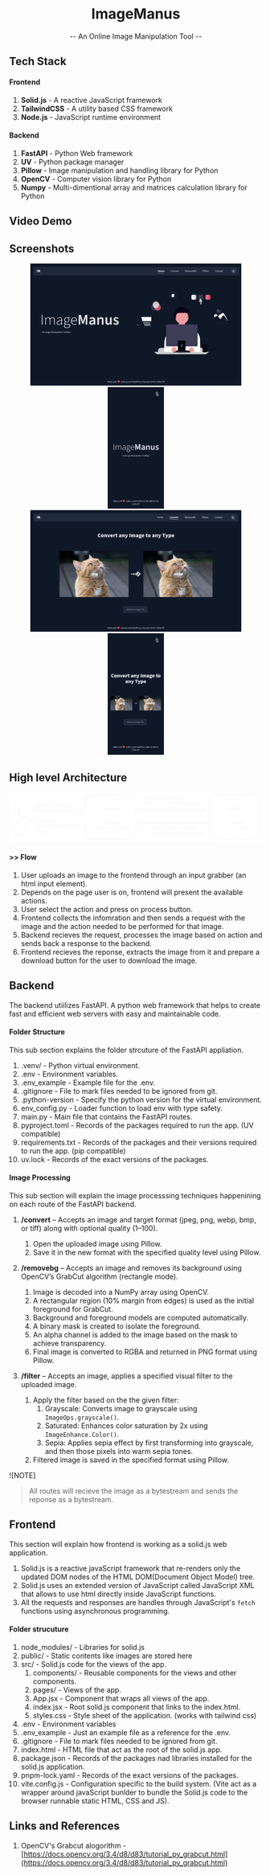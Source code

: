 <div align="center">

# ImageManus
-- An Online Image Manipulation Tool --

</div>

## Tech Stack

#### Frontend
1. **Solid.js** - A reactive JavaScript framework
2. **TailwindCSS** - A utility based CSS framework
3. **Node.js** - JavaScript runtime environment

#### Backend
1. **FastAPI** - Python Web framework
2. **UV** - Python package manager
3. **Pillow** - Image manipulation and handling library for Python
4. **OpenCV** - Computer vision library for Python
5. **Numpy** - Multi-dimentional array and matrices calculation library for Python

## Video Demo

## Screenshots
<div align="center">
    <img src="/readme-assets/image-manus-screenshot-1.webp" width="420px"></img>
    <img src="/readme-assets/image-manus-screenshot-3.webp" width="112px"></img>
</div>

<div align="center">
    <img src="/readme-assets/image-manus-screenshot-2.webp" width="420px"></img>
    <img src="/readme-assets/image-manus-screenshot-4.webp" width="112px"></img>
</div>

## High level Architecture

![Image Manus architecuture](/readme-assets/image-manus-architecture.svg)

#### >> Flow
1. User uploads an image to the frontend through an input grabber (an html input element).
2. Depends on the page user is on, frontend will present the available actions.
3. User select the action and press on process button.
4. Frontend collects the infomration and then sends a request with the image and the action needed to be performed for that image.
5. Backend recieves the request, processes the image based on action and sends back a response to the backend.
6. Frontend recieves the reponse, extracts the image from it and prepare a download button for the user to download the image.

## Backend
The backend utiilizes FastAPI. A python web framework that helps to create fast and efficient web servers with easy and maintainable code.

#### Folder Structure
This sub section explains the folder strcuture of the FastAPI appliation.

1. .venv/ - Python virtual environment.
2. .env - Environment variables.
3. .env_example - Example file for the .env.
4. .gitignore - File to mark files needed to be ignored from git.
5. .python-version - Specify the python version for the virtual environment.
6. env_config.py - Loader function to load env with type safety.
7. main.py - Main file that contains the FastAPI routes.
8. pyproject.toml - Records of the packages required to run the app. (UV compatible)
9. requirements.txt - Records of the packages and their versions required to run the app. (pip compatible)
10. uv.lock - Records of the exact versions of the packages.

#### Image Processing
This sub section will explain the image processsing techniques happenining on each route of the FastAPI backend.

1. **/convert** – Accepts an image and target format (jpeg, png, webp, bmp, or tiff) along with optional quality (1–100).
    1. Open the uploaded image using Pillow.
    2. Save it in the new format with the specified quality level using Pillow.

2. **/removebg** – Accepts an image and removes its background using OpenCV’s GrabCut algorithm (rectangle mode).
    1. Image is decoded into a NumPy array using OpenCV.
    2. A rectangular region (10% margin from edges) is used as the initial foreground for GrabCut.
    3. Background and foreground models are computed automatically.
    4. A binary mask is created to isolate the foreground.
    5. An alpha channel is added to the image based on the mask to achieve transparency.
    6. Final image is converted to RGBA and returned in PNG format using Pillow.

3. **/filter** – Accepts an image, applies a specified visual filter to the uploaded image.
    1. Apply the filter based on the the given filter:
        1. Grayscale: Converts image to grayscale using `ImageOps.grayscale()`.
        2. Saturated: Enhances color saturation by 2x using `ImageEnhance.Color()`.
        3. Sepia: Applies sepia effect by first transforming into grayscale, and then those pixels into warm sepia tones.
    2. Filtered image is saved in the specified format using Pillow.

![NOTE]
> All routes will recieve the image as a bytestream and sends the reponse as a bytestream.

## Frontend
This section will explain how frontend is working as a solid.js web application.

1. Solid.js is a reactive javaScript framework that re-renders only the updated DOM nodes of the HTML DOM(Document Object Model) tree.
2. Solid.js uses an extended version of JavaScript called JavaScript XML that allows to use html directly inside JavaScript functions.
3. All the requests and responses are handles through JavaScript's `fetch` functions using asynchronous programming.

#### Folder strucuture

1. node_modules/ - Libraries for solid.js
2. public/ - Static contents like images are stored here
3. src/ - Solid.js code for the views of the app.  
    1. components/ - Reusable components for the views and other components.
    2. pages/ - Views of the app.
    3. App.jsx - Component that wraps all views of the app.
    4. index.jsx - Root solid.js component that links to the index.html.
    5. styles.css - Style sheet of the application. (works with tailwind css)
4. .env - Environment variables
5. .env_example - Just an example file as a reference for the .env.
6. .gitignore - File to mark files needed to be ignored from git.
7. index.html - HTML file that act as the root of the solid.js app.
8. package.json - Records of the packages nad libraries installed for the solid.js application.
9. pnpm-lock.yaml - Records of the exact versions of the packages.
10. vite.config.js - Configuration specific to the build system. (Vite act as a wrapper around javaScript bunlder to bundle the Solid.js code to the browser runnable static HTML, CSS and JS).

## Links and References

1. OpenCV's Grabcut alogorithm - [https://docs.opencv.org/3.4/d8/d83/tutorial_py_grabcut.html](https://docs.opencv.org/3.4/d8/d83/tutorial_py_grabcut.html)

